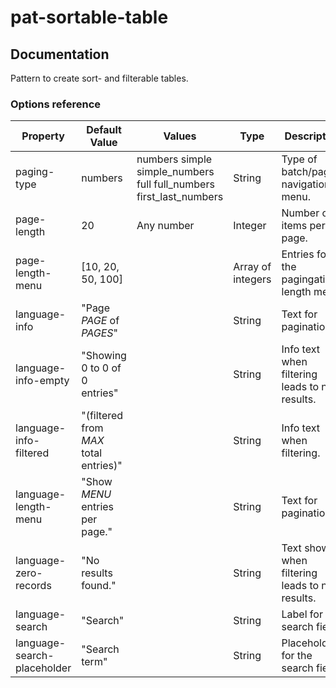 pat-sortable-table
==================

## Documentation

Pattern to create sort- and filterable tables.


### Options reference

Property | Default Value | Values | Type | Description
---------|---------------|--------|------|------------
paging-type | numbers | numbers simple simple_numbers full full_numbers first_last_numbers | String | Type of batch/paging navigation menu.
page-length | 20 | Any number | Integer | Number of items per page.
page-length-menu | [10, 20, 50, 100] | | Array of integers | Entries for the pagingation length menu.
language-info | "Page _PAGE_ of _PAGES_" | | String | Text for pagination.
language-info-empty | "Showing 0 to 0 of 0 entries" | | String | Info text when filtering leads to no results.
language-info-filtered | "(filtered from _MAX_ total entries)" | | String | Info text when filtering.
language-length-menu | "Show _MENU_ entries per page." | | String | Text for pagination.
language-zero-records | "No results found." | | String | Text shown when filtering leads to no results.
language-search | "Search" | | String | Label for the search field.
language-search-placeholder | "Search term" | | String | Placeholder for the search field.

